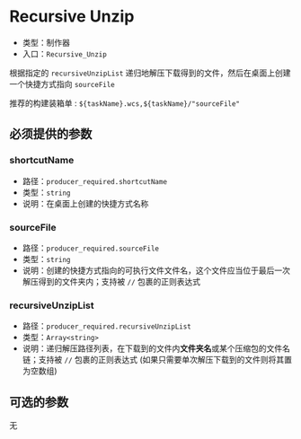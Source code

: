 # Recursive Unzip

* 类型：制作器
* 入口：`Recursive_Unzip`

根据指定的 `recursiveUnzipList` 递归地解压下载得到的文件，然后在桌面上创建一个快捷方式指向 `sourceFile`

推荐的构建装箱单 : `${taskName}.wcs,${taskName}/"sourceFile"`

## 必须提供的参数

### shortcutName

* 路径：`producer_required.shortcutName`
* 类型：`string`
* 说明：在桌面上创建的快捷方式名称

### sourceFile

* 路径：`producer_required.sourceFile`
* 类型：`string`
* 说明：创建的快捷方式指向的可执行文件文件名，这个文件应当位于最后一次解压得到的文件夹内；支持被 `//` 包裹的正则表达式

### recursiveUnzipList

* 路径：`producer_required.recursiveUnzipList`
* 类型：`Array<string>`
* 说明：递归解压路径列表，在下载到的文件内**文件夹名**或某个压缩包的文件名链；支持被 `//` 包裹的正则表达式 (如果只需要单次解压下载到的文件则将其置为空数组)

## 可选的参数

无